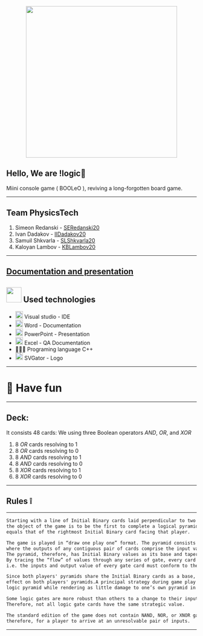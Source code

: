 
<p align="center">
<img src="https://cdn.discordapp.com/attachments/842281679225225266/974018163601702912/kreks.gif" width="400">
</p>

## Hello, We are !logic💢

Miini console game ( BOOLeO ), reviving a long-forgotten board game.
---------------------------------------------- --------------------------------------
 
 ## Team    <a name = "team">PhysicsTech</a>
1. Simeon Redanski - [SERedanski20](https://github.com/SERedanski20)
2. Ivan Dadakov - [IIDadakov20](https://github.com/IIDadakov20)
3. Samuil Shkvarla - [SLShkvarla20](https://github.com/SLShkvarla20)
4. Kaloyan Lambov -  [KBLambov20](https://github.com/KBLambov20)
---------------------------------------------- --------------------------------------
###
[Documentation and presentation]()
 ---


## <img src="https://www.ocs-consulting.nl/wp-content/uploads/2018/02/ocs-consulting-technology-icon.png" width="40"> Used technologies
- <img src="https://media.discordapp.net/attachments/815253581149896790/818134527842582578/Visual_Studio_Icon_2019.svg.png?width=541&height=541" width="20"> Visual studio - IDE
-  <img src="https://media.discordapp.net/attachments/815253581149896790/818133539903111188/Microsoft_Word_logo.png" width="20"> Word - Documentation
- <img src="https://media.discordapp.net/attachments/815253581149896790/818136011359518780/kisspng-microsoft-powerpoint-computer-software-microsoft-o-5b3b3927c75c49.3318087715306079118166-rem.png" width="20"> PowerPoint - Presentation
- <img src="https://media.discordapp.net/attachments/815253581149896790/818134368848969728/1043px-Microsoft_Excel_2013_logo.svg_.png?width=551&height=541" width="20"> Excel -  QA Documentation
- 👩🏻‍💻 Programing language C++
- <img src="https://ps.w.org/svgator/assets/icon.svg?rev=2425697" width="20"> SVGator - Logo


---

# 🎉 Have fun

---------------------------------------------- --------------------------------------
## Deck:
It consists 48 cards:
We using three Boolean operators *AND*, *OR*, and *XOR*
1. 8 *OR* cards resolving to 1
2. 8 *OR* cards resolving to 0
3. 8 *AND* cards resolving to 1
4. 8 *AND* cards resolving to 0
5. 8 *XOR* cards resolving to 1
6. 8 *XOR* cards resolving to 0
---------------------------------------------- --------------------------------------
## Rules ❕
---------------------------------------------- --------------------------------------

```diff 
Starting with a line of Initial Binary cards laid perpendicular to two facing players,
the object of the game is to be the first to complete a logical pyramid whose final output
equals that of the rightmost Initial Binary card facing that player.

The game is played in “draw one play one” format. The pyramid consists of decreasing rows of gate cards,
where the outputs of any contiguous pair of cards comprise the input values to a single card in the following row.
The pyramid, therefore, has Initial Binary values as its base and tapers to a single card closest to the player.
By tracing the “flow” of values through any series of gate, every card placed in the pyramid must make “logical sense”,
i.e. the inputs and output value of every gate card must conform to the rule of that gate card.

Since both players' pyramids share the Initial Binary cards as a base, “flipping” an Initial Binary has an
effect on both players' pyramids.A principal strategy during game play is to invalidate gate cards in the opponent's
logic pyramid while rendering as little damage to one’s own pyramid in the process.

Some logic gates are more robust than others to a change to their inputs. 
Therefore, not all logic gate cards have the same strategic value.

The standard edition of the game does not contain NAND, NOR, or XNOR gates. It is possible,
therefore, for a player to arrive at an unresolvable pair of inputs.
```
---------------------------------------------- --------------------------------------

